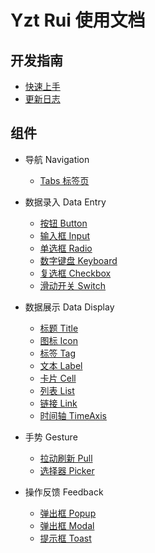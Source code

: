 # Yzt Rui 使用文档

## 开发指南

* [快速上手](README.md)
* [更新日志](https://github.com/tian1024527726/yui-mobile/)

## 组件
* 导航 Navigation
  * [Tabs 标签页](components/Tabs.md)
* 数据录入 Data Entry
  * [按钮 Button](components/Button.md)
  * [输入框 Input](components/Input.md)
  * [单选框 Radio](components/Radio.md)
  * [数字键盘 Keyboard](components/Keyboard.md)
  * [复选框 Checkbox](components/Checkbox.md)
  * [滑动开关 Switch](components/Switch.md)
* 数据展示 Data Display
  * [标题 Title](components/Title.md)
  * [图标 Icon](components/Icon.md)
  * [标签 Tag](components/Tag.md)
  * [文本 Label](components/Label.md)
  * [卡片 Cell](components/Cell.md)
  * [列表 List](components/List.md)
  * [链接 Link](components/Link.md)
  * [时间轴 TimeAxis](components/TimeAxis.md)
* 手势 Gesture
  * [拉动刷新 Pull](components/Pull.md)
  * [选择器 Picker](components/Picker.md)

* 操作反馈 Feedback
  * [弹出框 Popup](components/Popup.md)
  * [弹出框 Modal](components/Modal.md)
  * [提示框 Toast](components/Toast.md)





